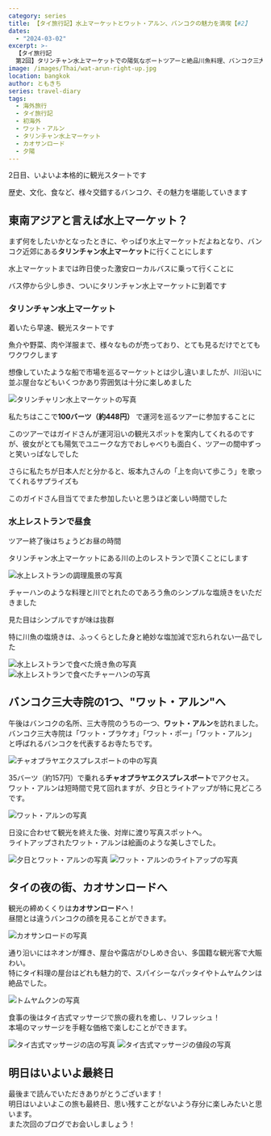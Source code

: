 ```yaml
---
category: series
title: 【タイ旅行記】水上マーケットとワット・アルン、バンコクの魅力を満喫【#2】
dates:
  - "2024-03-02"
excerpt: >-
  【タイ旅行記
  第2回】タリンチャン水上マーケットでの陽気なボートツアーと絶品川魚料理、バンコク三大寺院のワット・アルンでの幻想的な夕景、そしてカオサンロードでの夜の賑わいまで。バンコクの昼と夜の表情を楽しんだ2日目の記録。
image: /images/Thai/wat-arun-right-up.jpg
location: bangkok
author: ともきち
series: travel-diary
tags:
  - 海外旅行
  - タイ旅行記
  - 初海外
  - ワット・アルン
  - タリンチャン水上マーケット
  - カオサンロード
  - 夕陽
---
```


2日目、いよいよ本格的に観光スタートです

歴史、文化、食など、様々交錯するバンコク、その魅力を堪能していきます

## 東南アジアと言えば水上マーケット？

まず何をしたいかとなったときに、やっぱり水上マーケットだよねとなり、バンコク近郊にある**タリンチャン水上マーケット**に行くことにします

水上マーケットまでは昨日使った激安ローカルバスに乗って行くことに

バス停から少し歩き、ついにタリンチャン水上マーケットに到着です

### タリンチャン水上マーケット

着いたら早速、観光スタートです

魚介や野菜、肉や洋服まで、様々なものが売っており、とても見るだけでとてもワクワクします

想像していたような船で市場を巡るマーケットとは少し違いましたが、川沿いに並ぶ屋台などもいくつかあり雰囲気は十分に楽しめました

![タリンチャリン水上マーケットの写真](/images/Thai/taling-chan-floating-market1.jpg)

私たちはここで**100バーツ（約448円）**
で運河を巡るツアーに参加することに

このツアーではガイドさんが運河沿いの観光スポットを案内してくれるのですが、彼女がとても陽気でユニークな方でおしゃべりも面白く、ツアーの間中ずっと笑いっぱなしでした

さらに私たちが日本人だと分かると、坂本九さんの「上を向いて歩こう」を歌ってくれるサプライズも

このガイドさん目当てでまた参加したいと思うほど楽しい時間でした

### 水上レストランで昼食

ツアー終了後はちょうどお昼の時間

タリンチャン水上マーケットにある川の上のレストランで頂くことにします

![水上レストランの調理風景の写真](/images/Thai/taling-chan-restaurant2.jpg)

チャーハンのような料理と川でとれたのであろう魚のシンプルな塩焼きをいただきました

見た目はシンプルですが味は抜群

特に川魚の塩焼きは、ふっくらとした身と絶妙な塩加減で忘れられない一品でした

![水上レストランで食べた焼き魚の写真](/images/Thai/thai-fish-food.jpg)
![水上レストランで食べたチャーハンの写真](/images/Thai/thai-fried-rice.jpg)

## バンコク三大寺院の1つ、"ワット・アルン"へ

午後はバンコクの名所、三大寺院のうちの一つ、**ワット・アルン**を訪れました。  
バンコク三大寺院は「ワット・プラケオ」「ワット・ポー」「ワット・アルン」と呼ばれるバンコクを代表するお寺たちです。

![チャオプラヤエクスプレスボートの中の写真](/images/Thai/interior-of-chao-phraya-express.jpg)

35バーツ（約157円）で乗れる**チャオプラヤエクスプレスボート**でアクセス。  
ワット・アルンは短時間で見て回れますが、夕日とライトアップが特に見どころです。

![ワット・アルンの写真](/images/Thai/wat-arun1.jpg)

日没に合わせて観光を終えた後、対岸に渡り写真スポットへ。  
ライトアップされたワット・アルンは絵画のような美しさでした。

![夕日とワット・アルンの写真](/images/Thai/wat-arun-with-sunset.jpg)
![ワット・アルンのライトアップの写真](/images/Thai/wat-arun-right-up.jpg)

## タイの夜の街、カオサンロードへ

観光の締めくくりは**カオサンロード**へ！  
昼間とは違うバンコクの顔を見ることができます。

![カオサンロードの写真](/images/Thai/khao-san-street-at-night.jpg)

通り沿いにはネオンが輝き、屋台や露店がひしめき合い、多国籍な観光客で大賑わい。  
特にタイ料理の屋台はどれも魅力的で、スパイシーなパッタイやトムヤムクンは絶品でした。

![トムヤムクンの写真](/images/Thai/tom-yum-goong.jpg)

食事の後はタイ古式マッサージで旅の疲れを癒し、リフレッシュ！  
本場のマッサージを手軽な価格で楽しむことができます。

![タイ古式マッサージの店の写真](/images/Thai/appearance-of-thai-massage-shop.jpg)
![タイ古式マッサージの値段の写真](/images/Thai/thai-massage-price-list.jpg)

## 明日はいよいよ最終日

最後まで読んでいただきありがとうございます！  
明日はいよいよこの旅も最終日、思い残すことがないよう存分に楽しみたいと思います。  
また次回のブログでお会いしましょう！
